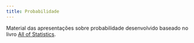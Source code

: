 ```yaml
---
title: Probabilidade
---
```


Material das apresentações sobre probabilidade desenvolvido baseado no livro [All of Statistics](https://egrcc.github.io/docs/math/all-of-statistics.pdf).